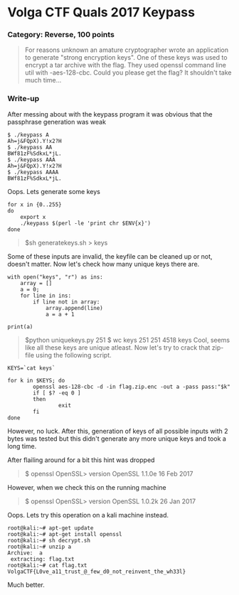 # Volga CTF Quals 2017 Keypass
### Category: Reverse, 100 points

>For reasons unknown an amature cryptographer wrote an application to generate 
>"strong encryption keys". One of these keys was used to encrypt a tar archive 
>with the flag. They used openssl command line util with -aes-128-cbc. 
>Could you please get the flag? It shouldn't take much time...

### Write-up


After messing about with the keypass program it was obvious that the passphrase generation was weak

```
$ ./keypass A
Ah=j&FQpX).Y!x2?H
$ ./keypass AA
BWf81zF%SdkxL*jL.
$ ./keypass AAA
Ah=j&FQpX).Y!x2?H
$ ./keypass AAAA
BWf81zF%SdkxL*jL.
```
Oops.
Lets generate some keys
```
for x in {0..255}
do
	export x
	./keypass $(perl -le 'print chr $ENV{x}')
done
```
>$sh generatekeys.sh > keys

Some of these inputs are invalid, the keyfile can be cleaned up or not, doesn't matter.
Now let's check how many unique keys there are.
```
with open("keys", "r") as ins:
    array = []
    a = 0;
    for line in ins:
        if line not in array:
            array.append(line)
            a = a + 1

print(a)
```
>$python uniquekeys.py
>251
>$ wc keys
>251  251 4518 keys
Cool, seems like all these keys are unique atleast.
Now let's try to crack that zip-file using the following script.

```
KEYS=`cat keys`

for k in $KEYS; do
        openssl aes-128-cbc -d -in flag.zip.enc -out a -pass pass:"$k"
        if [ $? -eq 0 ]
        then
                exit
        fi
done
```
However, no luck. After this, generation of keys of all possible inputs with 2 bytes was tested but this didn't
generate any more unique keys and took a long time.

After flailing around for a bit this hint was dropped

>$ openssl 
>OpenSSL> version
>OpenSSL 1.1.0e  16 Feb 2017

However, when we check this on the running machine
>$ openssl
>OpenSSL> version
>OpenSSL 1.0.2k  26 Jan 2017

Oops. Lets try this operation on a kali machine instead.


```
root@kali:~# apt-get update
root@kali:~# apt-get install openssl
root@kali:~# sh decrypt.sh
root@kali:~# unzip a
Archive:  a
 extracting: flag.txt                
root@kali:~# cat flag.txt 
VolgaCTF{L0ve_a11_trust_@_few_d0_not_reinvent_the_wh33l}
```

Much better.